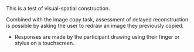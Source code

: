 This is a test of visual-spatial construction.

Combined with the image copy task, assessment of delayed reconstruction is possible by asking the user to redraw an image they previously copied.

- Responses are made by the participant drawing using their finger or stylus on a touchscreen.